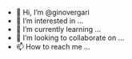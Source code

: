 - 👋 Hi, I’m @ginovergari
- 👀 I’m interested in ...
- 🌱 I’m currently learning ...
- 💞️ I’m looking to collaborate on ...
- 📫 How to reach me ...

<!---
ginovergari/ginovergari is a ✨ special ✨ repository because its `README.md` (this file) appears on your GitHub profile.
You can click the Preview link to take a look at your changes.
--->
